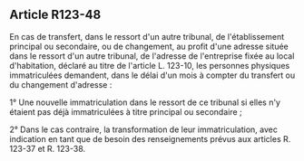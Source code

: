 Article R123-48
----
En cas de transfert, dans le ressort d'un autre tribunal, de l'établissement
principal ou secondaire, ou de changement, au profit d'une adresse située dans
le ressort d'un autre tribunal, de l'adresse de l'entreprise fixée au local
d'habitation, déclaré au titre de l'article L. 123-10, les personnes physiques
immatriculées demandent, dans le délai d'un mois à compter du transfert ou du
changement d'adresse :

1° Une nouvelle immatriculation dans le ressort de ce tribunal si elles n'y
étaient pas déjà immatriculées à titre principal ou secondaire ;

2° Dans le cas contraire, la transformation de leur immatriculation, avec
indication en tant que de besoin des renseignements prévus aux articles R.
123-37 et R. 123-38.
